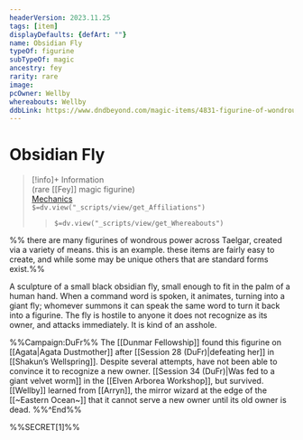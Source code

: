 ```yaml
---
headerVersion: 2023.11.25
tags: [item]
displayDefaults: {defArt: ""}
name: Obsidian Fly
typeOf: figurine
subTypeOf: magic
ancestry: fey
rarity: rare
image: 
pcOwner: Wellby
whereabouts: Wellby
ddbLink: https://www.dndbeyond.com/magic-items/4831-figurine-of-wondrous-power-ebony-fly
---
```

# Obsidian Fly
>[!info]+ Information  
> (rare [[Fey]] magic figurine)  
> [Mechanics](https://www.dndbeyond.com/magic-items/4831-figurine-of-wondrous-power-ebony-fly)  
> `$=dv.view("_scripts/view/get_Affiliations")`  
>> `$=dv.view("_scripts/view/get_Whereabouts")`

%% there are many figurines of wondrous power across Taelgar, created via a variety of means. this is an example. these items are fairly easy to create, and while some may be unique others that are standard forms exist.%%

A sculpture of a small black obsidian fly, small enough to fit in the palm of a human hand. When a command word is spoken, it animates, turning into a giant fly; whomever summons it can speak the same word to turn it back into a figurine. The fly is hostile to anyone it does not recognize as its owner, and attacks immediately. It is kind of an asshole. 

%%Campaign:DuFr%%
The [[Dunmar Fellowship]] found this figurine on [[Agata|Agata Dustmother]] after [[Session 28 (DuFr)|defeating her]] in [[Shakun’s Wellspring]]. Despite several attempts, have not been able to convince it to recognize a new owner. [[Session 34 (DuFr)|Was fed to a giant velvet worm]] in the [[Elven Arborea Workshop]], but survived. [[Wellby]] learned from [[Arryn]], the mirror wizard at the edge of the [[~Eastern Ocean~]] that it cannot serve a new owner until its old owner is dead.
%%^End%%

%%SECRET[1]%%